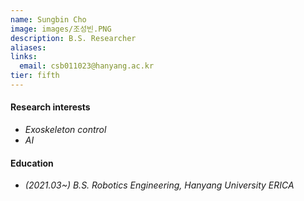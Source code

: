 ```yaml
---
name: Sungbin Cho
image: images/조성빈.PNG
description: B.S. Researcher
aliases:
links:
  email: csb011023@hanyang.ac.kr
tier: fifth
---
```




#### **Research interests**
- *Exoskeleton control*
- *AI*


#### **Education**
- *(2021.03~) B.S. Robotics Engineering, Hanyang University ERICA*

